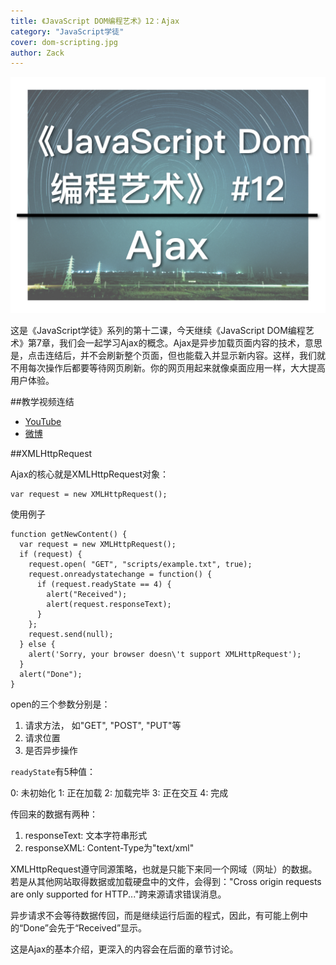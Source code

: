 ```yaml
---
title: 《JavaScript DOM编程艺术》12：Ajax
category: "JavaScript学徒"
cover: dom-scripting.jpg
author: Zack
---
```


![JavaScript DOM编程艺术](dom-scripting.jpg)

这是《JavaScript学徒》系列的第十二课，今天继续《JavaScript DOM编程艺术》第7章，我们会一起学习Ajax的概念。Ajax是异步加载页面内容的技术，意思是，点击连结后，并不会刷新整个页面，但也能载入并显示新内容。这样，我们就不用每次操作后都要等待网页刷新。你的网页用起来就像桌面应用一样，大大提高用户体验。

##教学视频连结

* [YouTube](https://youtu.be/JnWTVyLqxIQ)
* [微博](https://weibo.com/1736214117/GCiU0fyoZ)

##XMLHttpRequest

Ajax的核心就是XMLHttpRequest对象：

```
var request = new XMLHttpRequest();
```
使用例子
```
function getNewContent() {
  var request = new XMLHttpRequest();
  if (request) {
    request.open( "GET", "scripts/example.txt", true);
    request.onreadystatechange = function() {
      if (request.readyState == 4) {
        alert("Received");
        alert(request.responseText);
      }
    };
    request.send(null);
  } else {
    alert('Sorry, your browser doesn\'t support XMLHttpRequest');
  }
  alert("Done");
}
```
open的三个参数分别是：

1. 请求方法， 如"GET", "POST", "PUT"等
2. 请求位置
3. 是否异步操作

`readyState`有5种值：

0: 未初始化
1: 正在加载
2: 加载完毕
3: 正在交互
4: 完成

传回来的数据有两种：

1. responseText: 文本字符串形式
2. responseXML: Content-Type为"text/xml"

XMLHttpRequest遵守同源策略，也就是只能下来同一个网域（网址）的数据。若是从其他网站取得数据或加载硬盘中的文件，会得到："Cross origin requests are only supported for HTTP..."跨来源请求错误消息。

异步请求不会等待数据传回，而是继续运行后面的程式，因此，有可能上例中的“Done”会先于“Received”显示。

这是Ajax的基本介绍，更深入的内容会在后面的章节讨论。